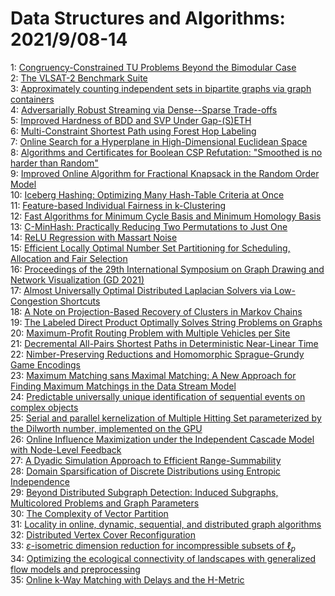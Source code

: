 # Data Structures and Algorithms: 2021/9/08-14  
1: [Congruency-Constrained TU Problems Beyond the Bimodular Case](https://doi.org/10.48550/arXiv.2109.03148)  
2: [The VLSAT-2 Benchmark Suite](https://doi.org/10.48550/arXiv.2110.06336)  
3: [Approximately counting independent sets in bipartite graphs via graph  containers](https://doi.org/10.48550/arXiv.2109.03744)  
4: [Adversarially Robust Streaming via Dense--Sparse Trade-offs](https://doi.org/10.48550/arXiv.2109.03785)  
5: [Improved Hardness of BDD and SVP Under Gap-(S)ETH](https://doi.org/10.48550/arXiv.2109.04025)  
6: [Multi-Constraint Shortest Path using Forest Hop Labeling](https://doi.org/10.48550/arXiv.2109.04221)  
7: [Online Search for a Hyperplane in High-Dimensional Euclidean Space](https://doi.org/10.48550/arXiv.2109.04340)  
8: [Algorithms and Certificates for Boolean CSP Refutation: "Smoothed is no  harder than Random"](https://doi.org/10.48550/arXiv.2109.04415)  
9: [Improved Online Algorithm for Fractional Knapsack in the Random Order  Model](https://doi.org/10.48550/arXiv.2109.04428)  
10: [Iceberg Hashing: Optimizing Many Hash-Table Criteria at Once](https://doi.org/10.48550/arXiv.2109.04548)  
11: [Feature-based Individual Fairness in k-Clustering](https://doi.org/10.48550/arXiv.2109.04554)  
12: [Fast Algorithms for Minimum Cycle Basis and Minimum Homology Basis](https://doi.org/10.48550/arXiv.2109.04567)  
13: [C-MinHash: Practically Reducing Two Permutations to Just One](https://doi.org/10.48550/arXiv.2109.04595)  
14: [ReLU Regression with Massart Noise](https://doi.org/10.48550/arXiv.2109.04623)  
15: [Efficient Locally Optimal Number Set Partitioning for Scheduling,  Allocation and Fair Selection](https://doi.org/10.48550/arXiv.2109.04809)  
16: [Proceedings of the 29th International Symposium on Graph Drawing and  Network Visualization (GD 2021)](https://doi.org/10.48550/arXiv.2109.04863)  
17: [Almost Universally Optimal Distributed Laplacian Solvers via  Low-Congestion Shortcuts](https://doi.org/10.48550/arXiv.2109.05151)  
18: [A Note on Projection-Based Recovery of Clusters in Markov Chains](https://doi.org/10.48550/arXiv.2109.05165)  
19: [The Labeled Direct Product Optimally Solves String Problems on Graphs](https://doi.org/10.48550/arXiv.2109.05290)  
20: [Maximum-Profit Routing Problem with Multiple Vehicles per Site](https://doi.org/10.48550/arXiv.2109.05404)  
21: [Decremental All-Pairs Shortest Paths in Deterministic Near-Linear Time](https://doi.org/10.48550/arXiv.2109.05621)  
22: [Nimber-Preserving Reductions and Homomorphic Sprague-Grundy Game  Encodings](https://doi.org/10.48550/arXiv.2109.05622)  
23: [Maximum Matching sans Maximal Matching: A New Approach for Finding  Maximum Matchings in the Data Stream Model](https://doi.org/10.48550/arXiv.2109.05946)  
24: [Predictable universally unique identification of sequential events on  complex objects](https://doi.org/10.48550/arXiv.2109.06028)  
25: [Serial and parallel kernelization of Multiple Hitting Set parameterized  by the Dilworth number, implemented on the GPU](https://doi.org/10.48550/arXiv.2109.06042)  
26: [Online Influence Maximization under the Independent Cascade Model with  Node-Level Feedback](https://doi.org/10.48550/arXiv.2109.06077)  
27: [A Dyadic Simulation Approach to Efficient Range-Summability](https://doi.org/10.48550/arXiv.2109.06366)  
28: [Domain Sparsification of Discrete Distributions using Entropic  Independence](https://doi.org/10.48550/arXiv.2109.06442)  
29: [Beyond Distributed Subgraph Detection: Induced Subgraphs, Multicolored  Problems and Graph Parameters](https://doi.org/10.48550/arXiv.2109.06561)  
30: [The Complexity of Vector Partition](https://doi.org/10.48550/arXiv.2109.06569)  
31: [Locality in online, dynamic, sequential, and distributed graph  algorithms](https://doi.org/10.48550/arXiv.2109.06593)  
32: [Distributed Vertex Cover Reconfiguration](https://doi.org/10.48550/arXiv.2109.06601)  
33: [$\varepsilon$-isometric dimension reduction for incompressible subsets  of $\ell_p$](https://doi.org/10.48550/arXiv.2109.06602)  
34: [Optimizing the ecological connectivity of landscapes with generalized  flow models and preprocessing](https://doi.org/10.48550/arXiv.2109.06622)  
35: [Online k-Way Matching with Delays and the H-Metric](https://doi.org/10.48550/arXiv.2109.06640)  